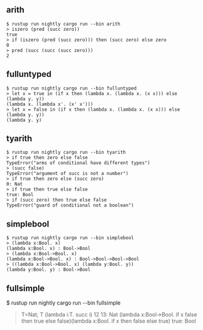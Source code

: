 ## arith
```
$ rustup run nightly cargo run --bin arith
> iszero (pred (succ zero))
true
> if (iszero (pred (succ zero))) then (succ zero) else zero
0
> pred (succ (succ (succ zero)))
2
```

## fulluntyped
```
$ rustup run nightly cargo run --bin fulluntyped
> let x = true in (if x then (lambda x. (lambda x. (x x))) else (lambda y. y))
(lambda x. (lambda x'. (x' x')))
> let x = false in (if x then (lambda x. (lambda x. (x x))) else (lambda y. y))
(lambda y. y)
```

## tyarith
```
$ rustup run nightly cargo run --bin tyarith
> if true then zero else false
TypeError("arms of conditional have different types")
> (succ false)
TypeError("argument of succ is not a number")
> if true then zero else (succ zero)
0: Nat
> if true then true else false
true: Bool
> if (succ zero) then true else false
TypeError("guard of conditional not a boolean")
```

## simplebool
```
$ rustup run nightly cargo run --bin simplebool
> (lambda x:Bool. x)
(lambda x:Bool. x) : Bool->Bool
> (lambda x:Bool->Bool. x)
(lambda x:Bool->Bool. x) : Bool->Bool->Bool->Bool
> ((lambda x:Bool->Bool. x) (lambda y:Bool. y))
(lambda y:Bool. y) : Bool->Bool
```

## fullsimple
$ rustup run nightly cargo run --bin fullsimple
> T=Nat;
T
> (lambda i:T. succ i) 12
13: Nat
> (lambda x:Bool->Bool. if x false then true else false)(lambda x:Bool. if x then false else true)
true: Bool
